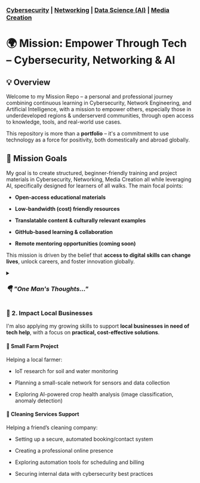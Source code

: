 ### [Cybersecurity](https://github.com/Komonodrg-portfolio/Cybersecurity) | [Networking](https://github.com/Komonodrg-portfolio/Networking) | [Data Science (AI)](https://github.com/Komonodrg-portfolio/AI) | [Media Creation](https://github.com/Komonodrg-portfolio/MediaCreation)

# 🌍 Mission: Empower Through Tech – Cybersecurity, Networking & AI

## 💡 Overview

Welcome to my Mission Repo – a personal and professional journey combining continuous learning in Cybersecurity, Network Engineering, and Artificial Intelligence, with a mission to empower others, especially those in underdeveloped regions & underserverd communities, through open access to knowledge, tools, and real-world use cases.

This repository is more than a **portfolio** – it's a commitment to use technology as a force for positivity, both domestically and abroad globally.

## 🚀 Mission Goals

My goal is to create structured, beginner-friendly training and project materials in Cybersecurity, Networking, Media Creation all while leveraging AI, specifically designed for learners of all walks. The main focal points:

- **Open-access educational materials**
    
- **Low-bandwidth (cost) friendly resources**
    
- **Translatable content & culturally relevant examples**
    
- **GitHub-based learning & collaboration**
    
- **Remote mentoring opportunities (coming soon)**
  
This mission is driven by the belief that **access to digital skills can change lives**, unlock careers, and foster innovation globally.
<br>

<details>
 <summary><h3><em><b>🪂  "One Man's Thoughts..."</b></em></h3></summary>
  <br> 
The summer of 2024 was an exciting time for me!  Being the son of immigrants, it was cool getting a chance to take a trip to visit the continent of my parents origin - icing on the cake was being able to travel to Kenya with my Mom (bucket list item - ✔️!)  We spent a little under a month traveling the country (literally from mountain to coast) taking in the wonders Kenya had to offer.  From the beaches of Mombasa/Nyali, to a safari in Nairobi, fishing Lake Victoria, & spending sometime in the mountains of Kisii to visit with friends, it was the trip of a lifetime.<br>  
<br> 
Coming back to the US was bittersweet.  Though I missed my wife and kids tremendously while gone, I couldn't shake this feeling to give back to a people who gave so much to us while on our journeys.  Specifically, I thought of the kids in a village where we attended church one Saturday(pic below) and spent a while considering how I best could leverage my talents to help them be all they could aspire to be in this lifetime, despite the extreme hardships felt in remote/rural communities.  My answer and love letter to them and all the lifelong friends met along the way: creating this repo.<br>
<br>
**My Vision:**
- To provide a bandwidth friendly resource for those seeking an career in IT
- Find a way to get donated-repurposed laptops / cellphones (some iteration of service as well) to people such communities 
- Mentorship via live sessions
- Provide scholarships to cover the costs for IT Certifications to individuals showing deep aptitude, skill, and readiness
  

![Alt text](images/Kenya/ChurchKids.png)

<p float="center">
  <img src="images/Kenya/SceneryMountainsTea.png" width="200" />
  <img src="images/Kenya/Flower4.png" width="200" />
  <img src="images/Kenya/ScenerySafari22.png" width="200" />
  <img src="images/Kenya/Flowers.png" width="200" />
  <img src="images/Kenya/Giraffe.png" width="200" />
  <img src="images/Kenya/rhinos.png" width="200" />  
  <img src="images/Kenya/SafariCroc.png" width="200" />
  <img src="images/Kenya/ScenerySafariHole.png" width="200" />

![Alt text](images/Kenya/Safari17.png)

  You can include **Markdown** _formatting_ inside here too.

  - Bullet point
  - Another point

</details>

### 🤝 2. **Impact Local Businesses**

I'm also applying my growing skills to support **local businesses in need of tech help**, with a focus on **practical, cost-effective solutions**.

#### 🌾 Small Farm Project

Helping a local farmer:

- IoT research for soil and water monitoring
    
- Planning a small-scale network for sensors and data collection
    
- Exploring AI-powered crop health analysis (image classification, anomaly detection)
    

#### 🧼 Cleaning Services Support

Helping a friend’s cleaning company:

- Setting up a secure, automated booking/contact system
    
- Creating a professional online presence
    
- Exploring automation tools for scheduling and billing
    
- Securing internal data with cybersecurity best practices
